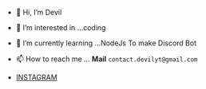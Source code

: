 - 👋 Hi, I’m Devil
- 👀 I’m interested in ...coding
- 🌱 I’m currently learning ...NodeJs To make Discord Bot
- 📫 How to reach me ... **Mail** `contact.devilyt@gmail.com`

- [INSTAGRAM](https://www.instagram.com/devil_x_playz/)
